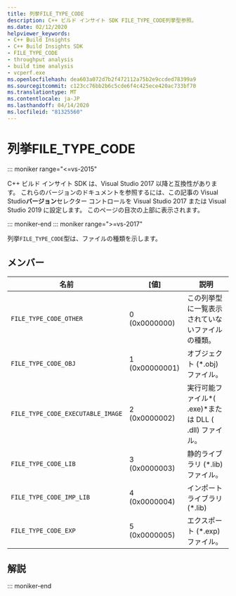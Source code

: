 ```yaml
---
title: 列挙FILE_TYPE_CODE
description: C++ ビルド インサイト SDK FILE_TYPE_CODE列挙型参照。
ms.date: 02/12/2020
helpviewer_keywords:
- C++ Build Insights
- C++ Build Insights SDK
- FILE_TYPE_CODE
- throughput analysis
- build time analysis
- vcperf.exe
ms.openlocfilehash: dea603a072d7b2f472112a75b2e9ccded78399a9
ms.sourcegitcommit: c123cc76bb2b6c5cde6f4c425ece420ac733bf70
ms.translationtype: MT
ms.contentlocale: ja-JP
ms.lasthandoff: 04/14/2020
ms.locfileid: "81325560"
---
```

# <a name="file_type_code-enum"></a>列挙FILE_TYPE_CODE

::: moniker range="<=vs-2015"

C++ ビルド インサイト SDK は、Visual Studio 2017 以降と互換性があります。 これらのバージョンのドキュメントを参照するには、この記事の Visual Studio**バージョン**セレクター コントロールを Visual Studio 2017 または Visual Studio 2019 に設定します。 このページの目次の上部に表示されます。

::: moniker-end
::: moniker range=">=vs-2017"

列挙`FILE_TYPE_CODE`型は、ファイルの種類を示します。

## <a name="members"></a>メンバー

| 名前 | [値] | 説明 |
|--|--|--|
| `FILE_TYPE_CODE_OTHER` | 0 (0x0000000) | この列挙型に一覧表示されていないファイルの種類。 |
| `FILE_TYPE_CODE_OBJ` | 1 (0x00000001) | オブジェクト (\*.obj) ファイル。 |
| `FILE_TYPE_CODE_EXECUTABLE_IMAGE` | 2 (0x0000002) | 実行可能ファイル\*( .exe)\*または DLL ( .dll) ファイル。 |
| `FILE_TYPE_CODE_LIB` | 3 (0x0000003) | 静的ライブラリ (*.lib) ファイル。 |
| `FILE_TYPE_CODE_IMP_LIB` | 4 (0x0000004) | インポート ライブラリ (*.lib) |
| `FILE_TYPE_CODE_EXP` | 5 (0x0000005) | エクスポート (*.exp) ファイル。 |

## <a name="remarks"></a>解説

::: moniker-end
